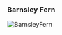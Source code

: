 ### Barnsley Fern

![BarnsleyFern](https://user-images.githubusercontent.com/32913212/122985426-15d88a80-d396-11eb-9583-badcb534ce42.png)
